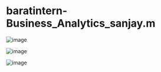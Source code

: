 # baratintern-Business_Analytics_sanjay.m

![image](https://github.com/Sanjay3369/baratintern-Business_Analytics_sanjay.m/assets/125995018/acba356e-2416-4eca-bc35-275df454ecc4)


![image](https://github.com/Sanjay3369/baratintern-Business_Analytics_sanjay.m/assets/125995018/aad61abb-6e05-41d5-98cc-40e636bee84c)


![image](https://github.com/Sanjay3369/baratintern-Business_Analytics_sanjay.m/assets/125995018/ed862aa6-2333-4bdb-a88f-710db6ba19f4)
